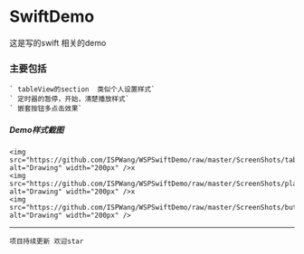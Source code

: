 # SwiftDemo
这是写的swift 相关的demo
### 主要包括
    ` tableView的section  类似个人设置样式`
    ` 定时器的暂停，开始，清楚播放样式`
    ` 嵌套按钮多点击效果`
##### Demo样式截图
    <img src="https://github.com/ISPWang/WSPSwiftDemo/raw/master/ScreenShots/tableViewSection.png" alt="Drawing" width="200px" />x
    <img src="https://github.com/ISPWang/WSPSwiftDemo/raw/master/ScreenShots/playLocalVideo.png" alt="Drawing" width="200px" />x
    <img src="https://github.com/ISPWang/WSPSwiftDemo/raw/master/ScreenShots/buttonShareStyle.png" alt="Drawing" width="200px" />
---

`项目持续更新 欢迎star`